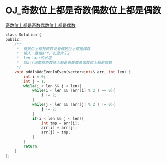# OJ_奇数位上都是奇数偶数位上都是偶数

[奇数位上都是奇数偶数位上都是偶数](https://www.nowcoder.com/questionTerminal/b89b14a3b5a94e438b518311c5156366)

~~~C
class Solution {
public:
    /**
     *  奇数位上都是奇数或者偶数位上都是偶数
     *  输入：数组arr，长度大于2
     *  len：arr的长度
     *  将arr调整成奇数位上都是奇数或者偶数位上都是偶数
     */
    void oddInOddEvenInEven(vector<int>& arr, int len) {
        int i = 0;
        int j = 1;
        while(i < len && j < len){
            while(i < len && (arr[i] % 2 ) == 0){
                i += 2;
            }
            while(j < len && (arr[j] % 2 ) != 0){
                j += 2;
            }
            if(i < len && j < len){
                int tmp = arr[i];
                arr[i] = arr[j];
                arr[j] = tmp;
            }
        }
        return;
    }
};
~~~

